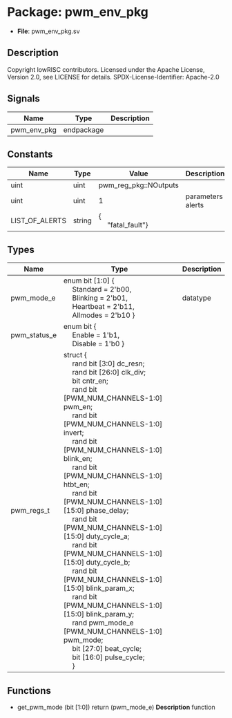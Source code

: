 # Package: pwm_env_pkg

- **File**: pwm_env_pkg.sv
## Description

 Copyright lowRISC contributors.
 Licensed under the Apache License, Version 2.0, see LICENSE for details.
 SPDX-License-Identifier: Apache-2.0


## Signals

| Name        | Type       | Description |
| ----------- | ---------- | ----------- |
| pwm_env_pkg | endpackage |             |
## Constants

| Name           | Type   | Value                                               | Description          |
| -------------- | ------ | --------------------------------------------------- | -------------------- |
| uint           | uint   | pwm_reg_pkg::NOutputs                               |                      |
| uint           | uint   | 1                                                   |  parameters  alerts  |
| LIST_OF_ALERTS | string | {<br><span style="padding-left:20px">"fatal_fault"} |                      |
## Types

| Name         | Type                                                                                                                                                                                                                                                                                                                                                                                                                                                                                                                                                                                                                                                                                                                                                                                                                                                                                                                                                                                                                                                                                                                                                                                                                                                                                                                       | Description |
| ------------ | -------------------------------------------------------------------------------------------------------------------------------------------------------------------------------------------------------------------------------------------------------------------------------------------------------------------------------------------------------------------------------------------------------------------------------------------------------------------------------------------------------------------------------------------------------------------------------------------------------------------------------------------------------------------------------------------------------------------------------------------------------------------------------------------------------------------------------------------------------------------------------------------------------------------------------------------------------------------------------------------------------------------------------------------------------------------------------------------------------------------------------------------------------------------------------------------------------------------------------------------------------------------------------------------------------------------------- | ----------- |
| pwm_mode_e   | enum bit [1:0] {<br><span style="padding-left:20px">     Standard  = 2'b00,<br><span style="padding-left:20px">     Blinking  = 2'b01,<br><span style="padding-left:20px">     Heartbeat = 2'b11,<br><span style="padding-left:20px">     Allmodes  = 2'b10   }                                                                                                                                                                                                                                                                                                                                                                                                                                                                                                                                                                                                                                                                                                                                                                                                                                                                                                                                                                                                                                                            |  datatype   |
| pwm_status_e | enum bit {<br><span style="padding-left:20px">     Enable  = 1'b1,<br><span style="padding-left:20px">     Disable = 1'b0   }                                                                                                                                                                                                                                                                                                                                                                                                                                                                                                                                                                                                                                                                                                                                                                                                                                                                                                                                                                                                                                                                                                                                                                                              |             |
| pwm_regs_t   | struct {<br><span style="padding-left:20px">          rand bit [3:0] dc_resn;<br><span style="padding-left:20px">     rand bit [26:0] clk_div;<br><span style="padding-left:20px">     bit cntr_en;<br><span style="padding-left:20px">          rand bit [PWM_NUM_CHANNELS-1:0] pwm_en;<br><span style="padding-left:20px">          rand bit [PWM_NUM_CHANNELS-1:0] invert;<br><span style="padding-left:20px">          rand bit [PWM_NUM_CHANNELS-1:0] blink_en;<br><span style="padding-left:20px">     rand bit [PWM_NUM_CHANNELS-1:0] htbt_en;<br><span style="padding-left:20px">     rand bit [PWM_NUM_CHANNELS-1:0][15:0] phase_delay;<br><span style="padding-left:20px">          rand bit [PWM_NUM_CHANNELS-1:0][15:0] duty_cycle_a;<br><span style="padding-left:20px">     rand bit [PWM_NUM_CHANNELS-1:0][15:0] duty_cycle_b;<br><span style="padding-left:20px">          rand bit [PWM_NUM_CHANNELS-1:0][15:0] blink_param_x;<br><span style="padding-left:20px">     rand bit [PWM_NUM_CHANNELS-1:0][15:0] blink_param_y;<br><span style="padding-left:20px">          rand pwm_mode_e [PWM_NUM_CHANNELS-1:0] pwm_mode;<br><span style="padding-left:20px">          bit [27:0] beat_cycle;<br><span style="padding-left:20px">       bit [16:0] pulse_cycle;<br><span style="padding-left:20px">     } |             |
## Functions
- get_pwm_mode <font id="function_arguments">(bit [1:0])</font> <font id="function_return">return (pwm_mode_e)</font>
**Description**
 function

